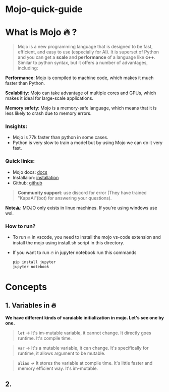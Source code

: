# Mojo-quick-guide

# What is Mojo 🔥 ?
> Mojo is a new programming language that is designed to be fast, efficient, and easy to use (especially for AI). It is superset of Python and you can get a **scale** and **performance** of a language like **c++**. Similar to python syntax, but it offers a number of advantages, including:

**Performance**: Mojo is compiled to machine code, which makes it much faster than Python.

**Scalability**: Mojo can take advantage of multiple cores and GPUs, which makes it ideal for large-scale applications.

**Memory safety**: Mojo is a memory-safe language, which means that it is less likely to crash due to memory errors.

### Insights:
* Mojo is 77k faster than python in some cases.
* Python is very slow to train a model but by using Mojo we can do it very fast.


### Quick links:
* Mojo docs: [docs](https://docs.modular.com/mojo/)
* Installaion: [installation](https://developer.modular.com/download)
* Github: [github](https://github.com/modularml/mojo)

> **Community support**: use discord for error (They have trained "KapaAi"(bot) for answering your questions).


**Note⚠️**: MOJO only exists in linux machines. If you're using windows use wsl.

### How to run? 
* To run 🔥 in vscode, you need to install the mojo vs-code extension and install the mojo using install.sh script in this directory. 
* If you want to run 🔥 in jupyter notebook run this commands 

    ```python
    pip install jupyter 
    jupyter notebook
    ```

# Concepts 
## 1. Variables in 🔥
<b>We have different kinds of varaiable initialization in mojo. Let's see one by one. </b>

> **`let`** -> It's im-mutable variable, it cannot change. It directly goes runtime. It's compile time. 

> **`var`** -> It's a mutable variable, it can change. It's specifically for runtime, it allows argument to be mutable.

> **`alias`** -> It stores the variable at compile time. It's little faster and memory efficient way. It's im-mutable.

## 2. 
